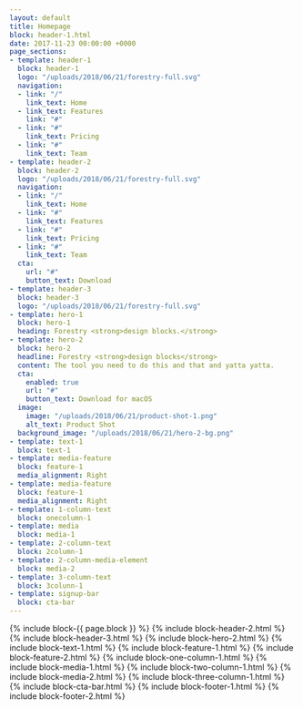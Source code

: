 ```yaml
---
layout: default
title: Homepage
block: header-1.html
date: 2017-11-23 00:00:00 +0000
page_sections:
- template: header-1
  block: header-1
  logo: "/uploads/2018/06/21/forestry-full.svg"
  navigation:
  - link: "/"
    link_text: Home
  - link_text: Features
    link: "#"
  - link: "#"
    link_text: Pricing
  - link: "#"
    link_text: Team
- template: header-2
  block: header-2
  logo: "/uploads/2018/06/21/forestry-full.svg"
  navigation:
  - link: "/"
    link_text: Home
  - link: "#"
    link_text: Features
  - link: "#"
    link_text: Pricing
  - link: "#"
    link_text: Team
  cta:
    url: "#"
    button_text: Download
- template: header-3
  block: header-3
  logo: "/uploads/2018/06/21/forestry-full.svg"
- template: hero-1
  block: hero-1
  heading: Forestry <strong>design blocks.</strong>
- template: hero-2
  block: hero-2
  headline: Forestry <strong>design blocks</strong>
  content: The tool you need to do this and that and yatta yatta.
  cta:
    enabled: true
    url: "#"
    button_text: Download for macOS
  image:
    image: "/uploads/2018/06/21/product-shot-1.png"
    alt_text: Product Shot
  background_image: "/uploads/2018/06/21/hero-2-bg.png"
- template: text-1
  block: text-1
- template: media-feature
  block: feature-1
  media_alignment: Right
- template: media-feature
  block: feature-1
  media_alignment: Right
- template: 1-column-text
  block: onecolumn-1
- template: media
  block: media-1
- template: 2-column-text
  block: 2column-1
- template: 2-column-media-element
  block: media-2
- template: 3-column-text
  block: 3colunn-1
- template: signup-bar
  block: cta-bar
---
```


{% include block-{{ page.block }} %}
{% include block-header-2.html %}
{% include block-header-3.html %}
{% include block-hero-2.html %}
{% include block-text-1.html %}
{% include block-feature-1.html %}
{% include block-feature-2.html %}
{% include block-one-column-1.html %}
{% include block-media-1.html %}
{% include block-two-column-1.html %}
{% include block-media-2.html %}
{% include block-three-column-1.html %}
{% include block-cta-bar.html %}
{% include block-footer-1.html %}
{% include block-footer-2.html %}
